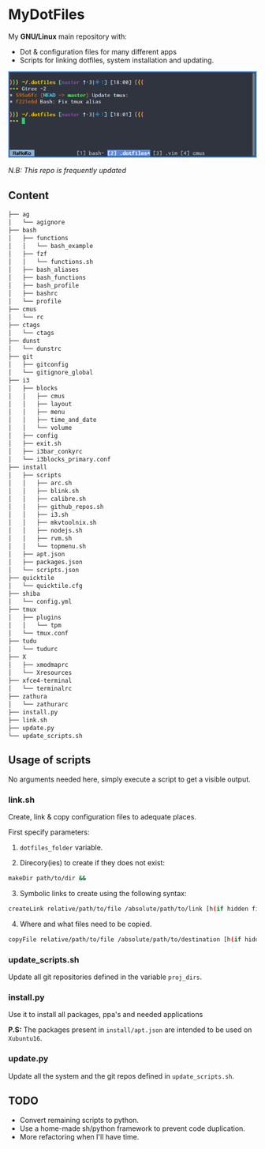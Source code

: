 MyDotFiles
==========

My **GNU/Linux** main repository with:

- Dot & configuration files for many different apps
- Scripts for linking dotfiles, system installation and updating.

![My terminal](.img/term.jpg "My terminal with tmux")

*N.B: This repo is frequently updated*

Content
-------

```
├── ag
│   └── agignore
├── bash
│   ├── functions
│   │   └── bash_example
│   ├── fzf
│   │   └── functions.sh
│   ├── bash_aliases
│   ├── bash_functions
│   ├── bash_profile
│   ├── bashrc
│   └── profile
├── cmus
│   └── rc
├── ctags
│   └── ctags
├── dunst
│   └── dunstrc
├── git
│   ├── gitconfig
│   └── gitignore_global
├── i3
│   ├── blocks
│   │   ├── cmus
│   │   ├── layout
│   │   ├── menu
│   │   ├── time_and_date
│   │   └── volume
│   ├── config
│   ├── exit.sh
│   ├── i3bar_conkyrc
│   └── i3blocks_primary.conf
├── install
│   ├── scripts
│   │   ├── arc.sh
│   │   ├── blink.sh
│   │   ├── calibre.sh
│   │   ├── github_repos.sh
│   │   ├── i3.sh
│   │   ├── mkvtoolnix.sh
│   │   ├── nodejs.sh
│   │   ├── rvm.sh
│   │   └── topmenu.sh
│   ├── apt.json
│   ├── packages.json
│   └── scripts.json
├── quicktile
│   └── quicktile.cfg
├── shiba
│   └── config.yml
├── tmux
│   ├── plugins
│   │   └── tpm
│   └── tmux.conf
├── tudu
│   └── tudurc
├── X
│   ├── xmodmaprc
│   └── Xresources
├── xfce4-terminal
│   └── terminalrc
├── zathura
│   └── zathurarc
├── install.py
├── link.sh
├── update.py
└── update_scripts.sh
```

Usage of scripts
----------------

No arguments needed here, simply execute a script to get a visible output.

### link.sh

Create, link & copy configuration files to adequate places.

First specify parameters:

1. `dotfiles_folder` variable.

2. Direcory(ies) to create if they does not exist:

  ```sh
  makeDir path/to/dir &&
  ```

3. Symbolic links to create using the following syntax:

  ```sh
  createLink relative/path/to/file /absolute/path/to/link [h(if hidden file)] &&
  ```

4. Where and what files need to be copied.

  ```sh
  copyFile relative/path/to/file /absolute/path/to/destination [h(if hidden file)] &&
  ```

### update_scripts.sh

Update all git repositories defined in the variable `proj_dirs`.

### install.py

Use it to install all packages, ppa's and needed applications

**P.S:** The packages present in `install/apt.json` are intended to be used on `Xubuntu16`.

### update.py

Update all the system and the git repos defined in `update_scripts.sh`.

TODO
----

- Convert remaining scripts to python.
- Use a home-made sh/python framework to prevent code duplication.
- More refactoring when I'll have time.
